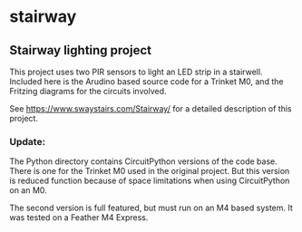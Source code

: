 # stairway
## Stairway lighting project

This project uses two PIR sensors to light an LED strip in a stairwell. Included here is the Arudino based source code for a Trinket M0, and the Fritzing diagrams for the circuits involved.

See https://www.swaystairs.com/Stairway/ for a detailed description of this project.

### Update:
The Python directory contains CircuitPython versions of the code base. There is one for the Trinket M0 used in the original project. But this version is reduced function because of space limitations when using CircuitPython on an M0.

The second version is full featured, but must run on an M4 based system. It was tested on a Feather M4 Express.
